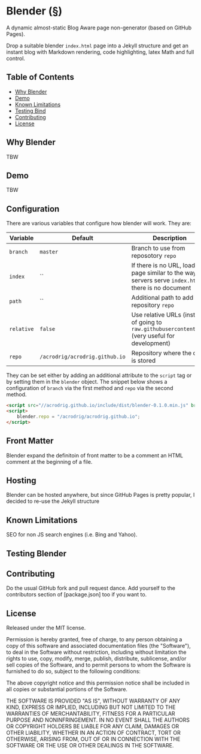 Blender ([§](//acrodrig.github.com/include))
============================================

A dynamic almost-static Blog Aware page non-generator (based on GitHub Pages).

Drop a suitable blender `index.html` page into a Jekyll structure and get an instant blog with Markdown rendering,
code highlighting, latex Math and full control.


## Table of Contents

- [Why Blender](#why-blender)
- [Demo](#demo)
- [Known Limitations](#known-limitations)
- [Testing Bind](#testing-bind)
- [Contributing](contributing)
- [License](license)


## Why Blender

TBW


## Demo

TBW


## Configuration

There are various variables that configure how blender will work. They are:

Variable | Default | Description
--- | --- | ---
`branch` | `master` | Branch to use from reposotory `repo`
`index` | `` | If there is no URL, load this page similar to the way servers serve `index.html` if there is no document
`path` | `` | Additional path to add to repository `repo`
`relative` | `false` | Use relative URLs (instead of going to `raw.githubusercontent.com` (very useful for development)
`repo` | `/acrodrig/acrodrig.github.io` | Repository where the data is stored

They can be set either by adding an additional attribute to the `script` tag or by setting them in the `blender` object.
The snippet below shows a configuration of `branch` via the first method and `repo` via the second method.

```html
<script src="//acrodrig.github.io/include/dist/blender-0.1.0.min.js" branch="test"></script>
<script>
    blender.repo = "/acrodrig/acrodrig.github.io";
</script>
```

## Front Matter

Blender expand the definitoin of front matter to be a comment an HTML comment  at the beginning of a file.


## Hosting

Blender can be hosted anywhere, but since GitHub Pages is pretty popular, I decided to re-use the Jekyll structure


## Known Limitations

SEO for non JS search engines (i.e. Bing and Yahoo).


## Testing Blender


## Contributing

Do the usual GitHub fork and pull request dance. Add yourself to the
contributors section of [package.json] too if you want to.


## License

Released under the MIT license.

Permission is hereby granted, free of charge, to any person obtaining a copy of
this software and associated documentation files (the "Software"), to deal in
the Software without restriction, including without limitation the rights to
use, copy, modify, merge, publish, distribute, sublicense, and/or sell copies of
the Software, and to permit persons to whom the Software is furnished to do so,
subject to the following conditions:

The above copyright notice and this permission notice shall be included in all
copies or substantial portions of the Software.

THE SOFTWARE IS PROVIDED "AS IS", WITHOUT WARRANTY OF ANY KIND, EXPRESS OR
IMPLIED, INCLUDING BUT NOT LIMITED TO THE WARRANTIES OF MERCHANTABILITY, FITNESS
FOR A PARTICULAR PURPOSE AND NONINFRINGEMENT. IN NO EVENT SHALL THE AUTHORS OR
COPYRIGHT HOLDERS BE LIABLE FOR ANY CLAIM, DAMAGES OR OTHER LIABILITY, WHETHER
IN AN ACTION OF CONTRACT, TORT OR OTHERWISE, ARISING FROM, OUT OF OR IN
CONNECTION WITH THE SOFTWARE OR THE USE OR OTHER DEALINGS IN THE SOFTWARE.
